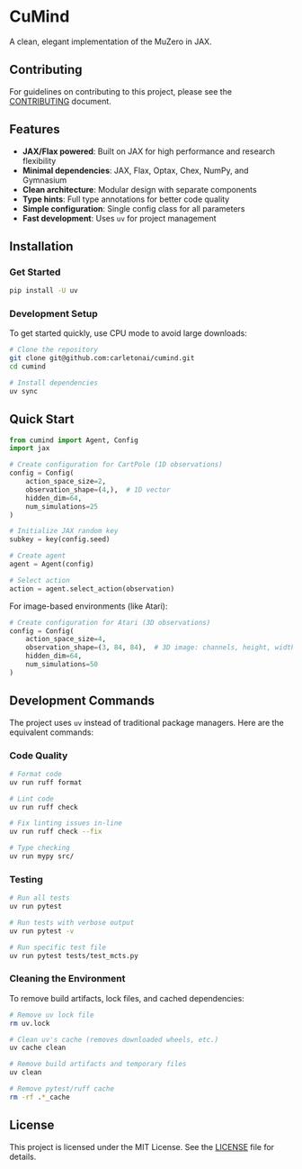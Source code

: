 # CuMind

A clean, elegant implementation of the MuZero in JAX.

## Contributing
For guidelines on contributing to this project, please see the [CONTRIBUTING](CONTRIBUTING) document.

## Features

- **JAX/Flax powered**: Built on JAX for high performance and research flexibility
- **Minimal dependencies**: JAX, Flax, Optax, Chex, NumPy, and Gymnasium
- **Clean architecture**: Modular design with separate components
- **Type hints**: Full type annotations for better code quality
- **Simple configuration**: Single config class for all parameters
- **Fast development**: Uses `uv` for project management

## Installation

### Get Started

```bash
pip install -U uv
```

### Development Setup

To get started quickly, use CPU mode to avoid large downloads:

```bash
# Clone the repository
git clone git@github.com:carletonai/cumind.git
cd cumind

# Install dependencies
uv sync 
```

## Quick Start

```python
from cumind import Agent, Config
import jax

# Create configuration for CartPole (1D observations)
config = Config(
    action_space_size=2,
    observation_shape=(4,),  # 1D vector
    hidden_dim=64,
    num_simulations=25
)

# Initialize JAX random key
subkey = key(config.seed)

# Create agent
agent = Agent(config)

# Select action
action = agent.select_action(observation)
```

For image-based environments (like Atari):

```python
# Create configuration for Atari (3D observations)
config = Config(
    action_space_size=4,
    observation_shape=(3, 84, 84),  # 3D image: channels, height, width
    hidden_dim=64,
    num_simulations=50
)
```

## Development Commands

The project uses `uv` instead of traditional package managers. Here are the equivalent commands:


### Code Quality
```bash
# Format code 
uv run ruff format

# Lint code 
uv run ruff check

# Fix linting issues in-line 
uv run ruff check --fix

# Type checking 
uv run mypy src/
```

### Testing
```bash
# Run all tests 
uv run pytest

# Run tests with verbose output 
uv run pytest -v

# Run specific test file 
uv run pytest tests/test_mcts.py
```

### Cleaning the Environment

To remove build artifacts, lock files, and cached dependencies:

```bash
# Remove uv lock file
rm uv.lock

# Clean uv's cache (removes downloaded wheels, etc.)
uv cache clean

# Remove build artifacts and temporary files
uv clean

# Remove pytest/ruff cache 
rm -rf .*_cache
```

## License

This project is licensed under the MIT License. See the [LICENSE](LICENSE) file for details.